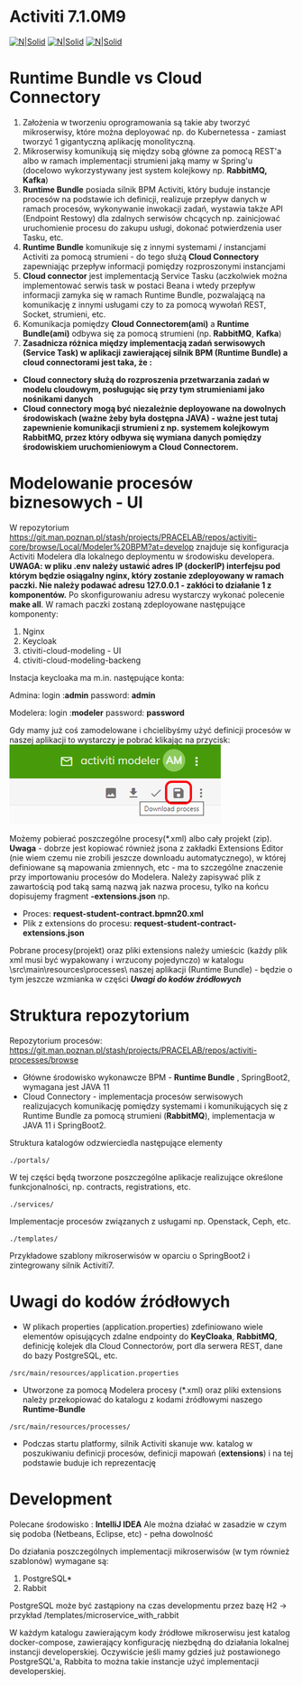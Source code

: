 # Activiti 7.1.0M9

[![N|Solid](https://www.activiti.org/assets/images/spring-cloud-horizontal.png)](https://spring.io/projects/spring-cloud)      [![N|Solid](https://www.activiti.org/assets/images/docker-horizontal.png)](https://www.docker.com/)   [![N|Solid](https://www.activiti.org/assets/images/kubernetes-horizontal-color.png)](https://kubernetes.io/)

# Runtime Bundle vs Cloud Connectory

1. Założenia w tworzeniu oprogramowania są takie aby tworzyć mikroserwisy, które można deployować np. do Kubernetessa - zamiast tworzyć 1 gigantyczną aplikację monolityczną.
2. Mikroserwisy komunikują się między sobą główne za pomocą REST'a albo w ramach implementacji strumieni jaką mamy w Spring'u (docelowo wykorzystywany jest system kolejkowy np. **RabbitMQ, Kafka**)
3. **Runtime Bundle** posiada silnik BPM Activiti, który buduje instancje procesów na podstawie ich definicji, realizuje przepływ danych w ramach procesów, wykonywanie inwokacji zadań, wystawia także API (Endpoint Restowy) dla zdalnych serwisów chcących np. zainicjować uruchomienie procesu do zakupu usługi, dokonać potwierdzenia user Tasku, etc. 
4. **Runtime Bundle** komunikuje się z innymi systemami / instancjami Activiti za pomocą strumieni - do tego służą **Cloud Connectory** zapewniając przepływ informacji pomiędzy rozproszonymi instancjami
5. **Cloud connector** jest implementacją Service Tasku (aczkolwiek można implementować serwis task w postaci Beana i wtedy przepływ informacji zamyka się w ramach Runtime Bundle, pozwalającą na komunikację z innymi usługami czy to za pomocą wywołań REST, Socket, strumieni, etc.
6. Komunikacja pomiędzy **Cloud Connectorem(ami)** a **Runtime Bundle(ami)** odbywa się za pomocą strumieni (np. **RabbitMQ**, **Kafka**)
7. **Zasadnicza różnica między implementacją zadań serwisowych (Service Task) w aplikacji zawierającej silnik BPM (Runtime Bundle) a cloud connectorami jest taka, że :**
* **Cloud connectory służą do rozproszenia przetwarzania zadań w modelu cloudowym, posługując się przy tym strumieniami jako nośnikami danych**
* **Cloud connectory mogą być niezależnie deployowane na dowolnych środowiskach (ważne żeby była dostępna JAVA) - ważne jest tutaj zapewnienie komunikacji strumieni z np. systemem kolejkowym RabbitMQ, przez który odbywa się wymiana danych pomiędzy środowiskiem uruchomieniowym a Cloud Connectorem.**

# Modelowanie procesów biznesowych - UI

W repozytorium https://git.man.poznan.pl/stash/projects/PRACELAB/repos/activiti-core/browse/Local/Modeler%20BPM?at=develop znajduje się konfiguracja Activiti Modelera dla lokalnego deploymentu w środowisku developera. **UWAGA: w pliku .env należy ustawić adres IP (dockerIP) interfejsu pod którym będzie osiągalny nginx, który zostanie zdeployowany w ramach paczki. Nie należy podawać adresu 127.0.0.1 - zakłóci to działanie 1 z komponentów.** Po skonfigurowaniu adresu wystarczy wykonać polecenie **make all**.
W ramach paczki zostaną zdeployowane następujące komponenty:
1. Nginx
2. Keycloak
3. ctiviti-cloud-modeling - UI
4. ctiviti-cloud-modeling-backeng

Instacja keycloaka ma m.in. następujące konta:

Admina:
login :**admin**
password: **admin**

Modelera:
login :**modeler**
password: **password**



Gdy mamy już coś zamodelowane i chcielibyśmy użyć definicji procesów w naszej aplikacji to wystarczy je pobrać klikając na przycisk:
![Pobieranie-procesów](./download.png)

Możemy pobierać poszczególne procesy(*.xml) albo cały projekt (zip).
**Uwaga** - dobrze jest kopiować również jsona z zakładki Extensions Editor (nie wiem czemu nie zrobili jeszcze downloadu automatycznego), w której definiowane są mapowania zmiennych, etc - ma to szczególne znaczenie przy importowaniu procesów do Modelera. Należy zapisywać plik z zawartością pod taką samą nazwą jak nazwa procesu, tylko na końcu dopisujemy fragment **-extensions.json** np.
- Proces: **request-student-contract.bpmn20.xml**
- Plik z extensions do procesu: **request-student-contract-extensions.json**

Pobrane procesy(projekt) oraz pliki extensions należy umieścic (każdy plik xml musi być wypakowany i wrzucony pojedynczo) w katalogu \src\main\resources\processes\ naszej aplikacji (Runtime Bundle) - będzie o tym jeszcze wzmianka w części ***Uwagi do kodów źródłowych***

# Struktura repozytorium

Repozytorium procesów: https://git.man.poznan.pl/stash/projects/PRACELAB/repos/activiti-processes/browse
- Główne środowisko wykonawcze BPM - **Runtime Bundle** , SpringBoot2, wymagana jest JAVA 11
- Cloud Connectory - implementacja procesów serwisowych realizujacych komunikację pomiędzy systemami i komunikujących się z Runtime Bundle za pomocą strumieni (**RabbitMQ**), implementacja w JAVA 11 i SpringBoot2.

Struktura katalogów odzwierciedla następujące elementy
```
./portals/
```
W tej części będą tworzone poszczególne aplikacje realizujące określone funkcjonalności, np. contracts, registrations, etc.

```
./services/
```
Implementacje procesów związanych z usługami np. Openstack, Ceph, etc.

```
./templates/
```
Przykładowe szablony mikroserwisów w oparciu o SpringBoot2 i zintegrowany silnik Activiti7.


# Uwagi do kodów źródłowych

- W plikach properties (application.properties) zdefiniowano wiele elementów opisujących zdalne endpointy do **KeyCloaka**, **RabbitMQ**, definicję kolejek dla Cloud Connectorów, port dla serwera REST, dane do bazy PostgreSQL, etc.
```
/src/main/resources/application.properties
```
- Utworzone za pomocą Modelera procesy (*.xml) oraz pliki extensions należy przekopiować do katalogu z kodami źródłowymi naszego **Runtime-Bundle**
```
/src/main/resources/processes/
```
- Podczas startu platformy, silnik Activiti skanuje ww. katalog w poszukiwaniu definicji procesów, definicji mapowań (**extensions**) i na tej podstawie buduje ich reprezentację

# Development

Polecane środowisko : **IntelliJ IDEA**
Ale można działać w zasadzie w czym się podoba (Netbeans, Eclipse, etc) - pełna dowolność

Do działania poszczególnych implementacji mikroserwisów (w tym również szablonów) wymagane są:
1. PostgreSQL*
2. Rabbit

PostgreSQL może być zastąpiony na czas developmentu przez bazę H2 -> przykład /templates/microservice_with_rabbit

W każdym katalogu zawierającym kody źródłowe mikroserwisu jest katalog docker-compose, zawierający konfigurację niezbędną do działania lokalnej instancji developerskiej.
Oczywiście jeśli mamy gdzieś już postawionego PostgreSQL'a, Rabbita to można takie instancje użyć implementacji developerskiej.
